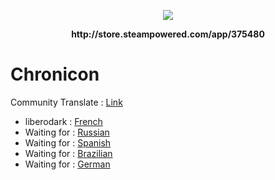 

<p align="center">
    <img src="http://cdn.edgecast.steamstatic.com/steam/apps/375480/header.jpg?t=1513619827">    
</p>
<p align="center">
  <b>http://store.steampowered.com/app/375480</b>
</p>

# Chronicon

Community Translate : <a href="http://steamcommunity.com/app/375480/discussions/0/1692662484255991698/"> Link </a>

- liberodark : <a href="https://steamcommunity.com/app/375480/discussions/0/154643795209132883/"> French </a>
- Waiting for : <a href="https://steamcommunity.com/app/375480/discussions/0/135508489631032200/"> Russian </a>
- Waiting for : <a href="https://steamcommunity.com/app/375480/discussions/0/154643795209132883/"> Spanish </a>
- Waiting for : <a href="https://steamcommunity.com/app/375480/discussions/0/135510669599994687/"> Brazilian </a>
- Waiting for : <a href="https://steamcommunity.com/app/375480/discussions/0/458605578275783223/"> German </a>
